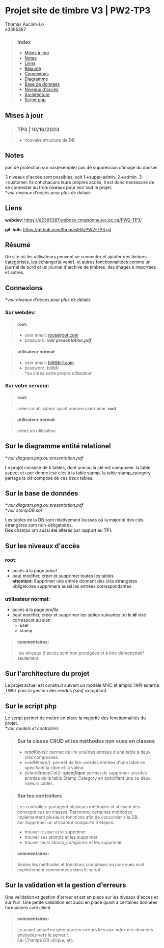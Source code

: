 
# Projet site de timbre V3 | PW2-TP3

Thomas Aucoin-Lo  
e2395387

> ### index
> * [Mises à jour](#mises-à-jour)
> * [Notes](#Notes)
> * [Liens](#Liens)
> * [Résumé](#Résumé)
> * [Connexions](#Connexions)
> * [Diagramme](#Sur-le-diagramme-entité-relationel)
> * [Base de données](#Sur-la-base-de-données)
> * [Niveaux d'accès](#Sur-les-niveaux-daccès)
> * [Architecture](#Sur-larchitecture-du-projet)
> * [Script php](#Sur-le-script-php)


## Mises à jour 

> ### TP3 | 10/16/2023
> * nouvelle structure de DB



## Notes

pas de protection sur nas(exemple)
pas de suppression d'image du dossier


3 niveaux d'accès sont possibles, soit 1->super-admin, 2->admin, 3->customer. Ils ont chacuns leurs propres accès, il est donc nécéssaire de se connecter au trois niveaux pour voir tout le projet.  
**voir niveaux d'accès pour plus de détails*

## Liens  

**webdev**: https://e2395387.webdev.cmaisonneuve.qc.ca/PW2-TP3/  

**git-hub**: https://github.com/thomasIRA/PW2-TP3.git


## Résumé  

Un site où les utilisateurs peuvent se connecter et ajouter des timbres categorisés, les échanger(à venir), et autres fonctionnalitées comme un journal de bord et un journal d'archive de timbres, des images à importées et autres.

## Connexions

**voir niveaux d'accès pour plus de détails*  

### Sur webdev:   

> #### root:
> * user email: root@root.com
> * password: ***voir presentation.pdf***

> #### utilisateur normal:
> * user email: bill@bill.com
> * password: billbill  
> **ou créez votre propre utilisateur*  

### Sur votre serveur:

> #### root:
> créer un utilisateur ayant comme username: **root**

> #### utilisateur normal:
> créez un utilisateur

## Sur le diagramme entité relationel

**voir diagram.png ou presentation.pdf* 

Le projet consiste de 5 tables, dont une où la clé est composée.
la table aspect et user donne leur clés à la table stamp.
la table stamp_category partage la clé composé de ces deux tables.

## Sur la base de données   

**voir diagram.png ou presentation.pdf*   
**voir stampDB.sql*

Les tables de la DB sont relativement lousses où la majorité des clés étrangères sont non-obligatoires.   
Des champs ont aussi été altérés par rapport au TP1.

## Sur les niveaux d'accès  

### root:
* accès à la page *panel*  
* peut modifier, créer et supprimer toutes les tables  
**attention:** Supprimer une entrée donnant des clés étrangères obligatoires supprimera aussi les entrées correspondantes.

### utilisateur normal:
* accès à la page *profile*  
* peut modifier, créer et supprimer les tables suivantes où le **id** visé correspont au sien:
    * user
    * stamp

> #### commentaires:
> les niveaux d'accès sont non protégées et à titre démonstratif seulement.


## Sur l'architecture du projet  

Le projet actuel est construit suivant un modèle MVC et emploi l'API externe TWIG pour la gestion des rendus *(sauf exception)*.

## Sur le script php  

Le script permet de mettre en place la majorité des fonctionnalités du projet.   
**voir models et controllers*

> ### Sur la classe CRUD et les méthodes non vues en classes
> * *readKeys()*: permet de lire une/des entrées d'une table à deux clés composées.
>* *readWhere()*: permet de lire une/des entrées d'une table en spécifiant la cible et la valeur.  
>* *deleteStampCat()*: ***spécifique*** permet de supprimer une/des entrées de la table Stamp_Category en spécifiant une ou deux valeurs cibles.

> ### Sur les controllers
> Les controllers partagent plusieurs méthodes et utilisent des concepts vus en classes. Parcontre, certaines méthodes implementent plusieurs fonctions afin de concorder à la DB.  
***I.e***: Supprimer un utilisateur comporte 3 étapes: 
> * trouver le *user* et le supprimer
> * trouver ses *stamps* et les supprimer
> * trouver leurs *stamp_categories* et les supprimer

> #### commentaires:
>Seules les méthodes et fonctions complexes ou non-vues
sont explicitement commentées dans le script.


## Sur la validation et la gestion d'erreurs  

Une validation et gestion d'erreur et est en place sur les niveaux d'accès et sur l'url. Une petite validation est aussi en place quant à certaines données formulaires coté client.

> #### commentaires:
>Le projet actuel ne gère pas les erreurs liés aux index des données envoyées vers le serveur.   
***I.e:*** Champs DB unique, etc.